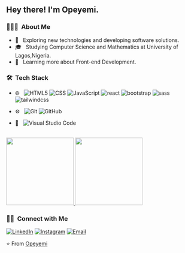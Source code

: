 
<h2> Hey there! I'm Opeyemi.</h2>

<h3> 👨🏻‍💻 &nbsp;About Me </h3>

- 🤔 &nbsp; Exploring new technologies and developing software solutions.
- 🎓 &nbsp; Studying Computer Science and Mathematics at University of Lagos,Nigeria.
- 🌱 &nbsp; Learning more about Front-end Development.


<h3> 🛠 &nbsp;Tech Stack</h3>

  
- 🌐 &nbsp;
  ![HTML5](https://img.shields.io/badge/-HTML5-333333?style=flat&logo=HTML5)
  ![CSS](https://img.shields.io/badge/-CSS-333333?style=flat&logo=CSS3&logoColor=1572B6)
  ![JavaScript](https://img.shields.io/badge/-JavaScript-333333?style=flat&logo=javascript)
  ![react](https://img.shields.io/badge/-react-333333?style=flat&logo=react)
  ![bootstrap](https://img.shields.io/badge/-bootstrap-333333?style=flat&logo=bootstrap)
  ![sass](https://img.shields.io/badge/-sass-333333?style=flat&logo=sass)
  ![tailwindcss](https://img.shields.io/badge/-tailwind-333333?style=flat&logo=tailwindcss)
  
  
- ⚙️ &nbsp;
  ![Git](https://img.shields.io/badge/-Git-333333?style=flat&logo=git)
  ![GitHub](https://img.shields.io/badge/-GitHub-333333?style=flat&logo=github)
  
- 🔧 &nbsp;
  ![Visual Studio Code](https://img.shields.io/badge/-Visual%20Studio%20Code-333333?style=flat&logo=visual-studio-code&logoColor=007ACC)

<br/>

<a href="https://github.com/jackthecoder17">
  <img height="180em" src="https://github-readme-stats-sigma-five.vercel.app/api?username=jackthecoder17&theme=buefy&show_icons=true" />
  <img height="180em" src="https://github-readme-stats-sigma-five.vercel.app/api/top-langs/?username=jackthecoder17&theme=buefy&layout=compact" />
</a>

<br/>

<h3> 🤝🏻 &nbsp;Connect with Me </h3>

<p align="center">
  
<a href="https://www.linkedin.com/in/ope-john-aa327920a/"><img alt="LinkedIn" src="https://img.shields.io/badge/LinkedIn-Abiodun%20Opeyemi%20John-blue?style=flat-square&logo=linkedin"></a>
<a href="https://www.instagram.com/ope__dev/"><img alt="Instagram" src="https://img.shields.io/badge/Instagram-Ope_dev-blue?style=flat-square&logo=instagram"></a>
<a href="mailto:johnnyopeyemi@gmail.com"><img alt="Email" src="https://img.shields.io/badge/Email-Johnnyopeyemi@gmail.com-blue?style=flat-square&logo=gmail"></a>
</p>

⭐️ From [Opeyemi](https://github.com/jackthecoder17)
